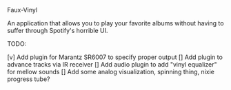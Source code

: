 Faux-Vinyl

An application that allows you to play your favorite albums without having to suffer through Spotify's horrible UI.

TODO:

[v] Add plugin for Marantz SR6007 to specify proper output
[] Add plugin to advance tracks via IR receiver
[] Add audio plugin to add "vinyl equalizer" for mellow sounds
[] Add some analog visualization, spinning thing, nixie progress tube?
 